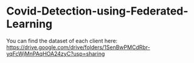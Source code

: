 # Covid-Detection-using-Federated-Learning

You can find the dataset of each client here: https://drive.google.com/drive/folders/1SenBwPMCdRbr-yqFcWjMnPAqHOA24zyC?usp=sharing
